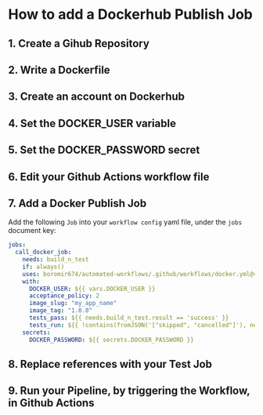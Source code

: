 # How to add a Dockerhub Publish Job

## 1. Create a Gihub Repository

## 2. Write a Dockerfile

## 3. Create an account on Dockerhub

## 4. Set the DOCKER_USER variable

## 5. Set the DOCKER_PASSWORD secret

## 6. Edit your Github Actions workflow file

## 7. Add a Docker Publish Job

Add the following `Job` into your `workflow config` yaml file, under the `jobs` document key:

```yaml
jobs:
  call_docker_job:
    needs: build_n_test
    if: always()
    uses: boromir674/automated-workflows/.github/workflows/docker.yml@v1.1.1
    with:
      DOCKER_USER: ${{ vars.DOCKER_USER }}
      acceptance_policy: 2
      image_slug: "my_app_name"
      image_tag: "1.0.0"
      tests_pass: ${{ needs.build_n_test.result == 'success' }}
      tests_run: ${{ !contains(fromJSON('["skipped", "cancelled"]'), needs.build_n_test.result) }}
    secrets:
      DOCKER_PASSWORD: ${{ secrets.DOCKER_PASSWORD }}
```

## 8. Replace references with your Test Job

## 9. Run your Pipeline, by triggering the Workflow, in Github Actions
